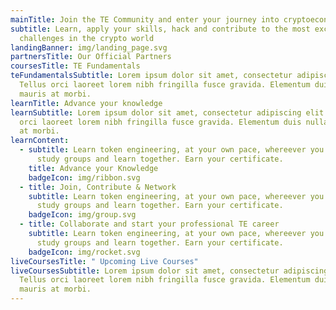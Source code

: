 ```yaml
---
mainTitle: Join the TE Community and enter your journey into cryptoeconomics!
subtitle: Learn, apply your skills, hack and contribute to the most exciting
  challenges in the crypto world
landingBanner: img/landing_page.svg
partnersTitle: Our Official Partners
coursesTitle: TE Fundamentals
teFundamentalsSubtitle: Lorem ipsum dolor sit amet, consectetur adipiscing elit.
  Tellus orci laoreet lorem nibh fringilla fusce gravida. Elementum duis nulla a
  mauris at morbi.
learnTitle: Advance your knowledge
learnSubtitle: Lorem ipsum dolor sit amet, consectetur adipiscing elit. Tellus
  orci laoreet lorem nibh fringilla fusce gravida. Elementum duis nulla a mauris
  at morbi.
learnContent:
  - subtitle: Learn token engineering, at your own pace, whereever you are. Join
      study groups and learn together. Earn your certificate.
    title: Advance your Knowledge
    badgeIcon: img/ribbon.svg
  - title: Join, Contribute & Network
    subtitle: Learn token engineering, at your own pace, whereever you are. Join
      study groups and learn together. Earn your certificate.
    badgeIcon: img/group.svg
  - title: Collaborate and start your professional TE career
    subtitle: Learn token engineering, at your own pace, whereever you are. Join
      study groups and learn together. Earn your certificate.
    badgeIcon: img/rocket.svg
liveCoursesTitle: " Upcoming Live Courses"
liveCoursesSubtitle: Lorem ipsum dolor sit amet, consectetur adipiscing elit.
  Tellus orci laoreet lorem nibh fringilla fusce gravida. Elementum duis nulla a
  mauris at morbi.
---
```

